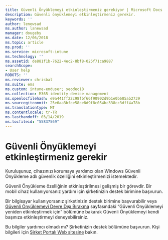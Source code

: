 ```yaml
---
title: Güvenli Önyüklemeyi etkinleştirmeniz gerekiyor | Microsoft Docs
description: Güvenli önyüklemeyi etkinleştirmeniz gerekir.
keywords: ''
author: lenewsad
ms.author: lanewsad
manager: dougeby
ms.date: 12/06/2018
ms.topic: article
ms.prod: ''
ms.service: microsoft-intune
ms.technology: ''
ms.assetid: de881f1b-7622-4ec2-8bf8-025f71ca9887
searchScope:
- User help
ROBOTS: ''
ms.reviewer: chrisbal
ms.suite: ems
ms.custom: intune-enduser; seodec18
ms.collection: M365-identity-device-management
ms.openlocfilehash: e9a441ff22c98fbf66f90902d9b1e0b685ab2739
ms.sourcegitcommit: 25e6aa3bfce58ce8d9f8c054bc338cc3dff4a78b
ms.translationtype: MT
ms.contentlocale: tr-TR
ms.lasthandoff: 03/14/2019
ms.locfileid: "55837569"
---
```

# <a name="you-need-to-enable-secure-boot"></a>Güvenli Önyüklemeyi etkinleştirmeniz gerekir

Kuruluşunuz, cihazınızı korumaya yardımcı olan Windows Güvenli Önyükleme adlı güvenlik özelliğini etkinleştirmenizi istemektedir.

Güvenli Önyükleme özelliğinin etkinleştirilmesi gelişmiş bir görevdir. Bir mobil cihaz kullanıyorsanız yardım için şirketinizin destek birimine başvurun.

Bir bilgisayar kullanıyorsanız şirketinizin destek birimine başvurabilir veya [Güvenli Önyüklemeyi Devre Dışı Bırakma](https://msdn.microsoft.com/library/windows/hardware/dn898540(v=vs.85).aspx) sayfasındaki “Güvenli Önyüklemeyi yeniden etkinleştirmek için” bölümüne bakarak Güvenli Önyüklemeyi kendi başınıza etkinleştirmeyi deneyebilirsiniz.

Bu bilgiler yardımcı olmadı mı? Şirketinizin destek bölümüne başvurun. Kişi bilgileri için [Şirket Portalı Web sitesine](https://go.microsoft.com/fwlink/?linkid=2010980) bakın.

